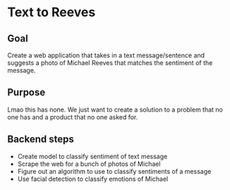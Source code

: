 # Text to Reeves

## Goal 
Create a web application that takes in a text message/sentence and suggests a photo of Michael Reeves that matches the sentiment of the message.

## Purpose
Lmao this has none. We just want to create a solution to a problem that no one has and a product that no one asked for.

## Backend steps
* Create model to classify sentiment of text message
* Scrape the web for a bunch of photos of Michael
* Figure out an algorithm to use to classify sentiments of a message
* Use facial detection to classify emotions of Michael

